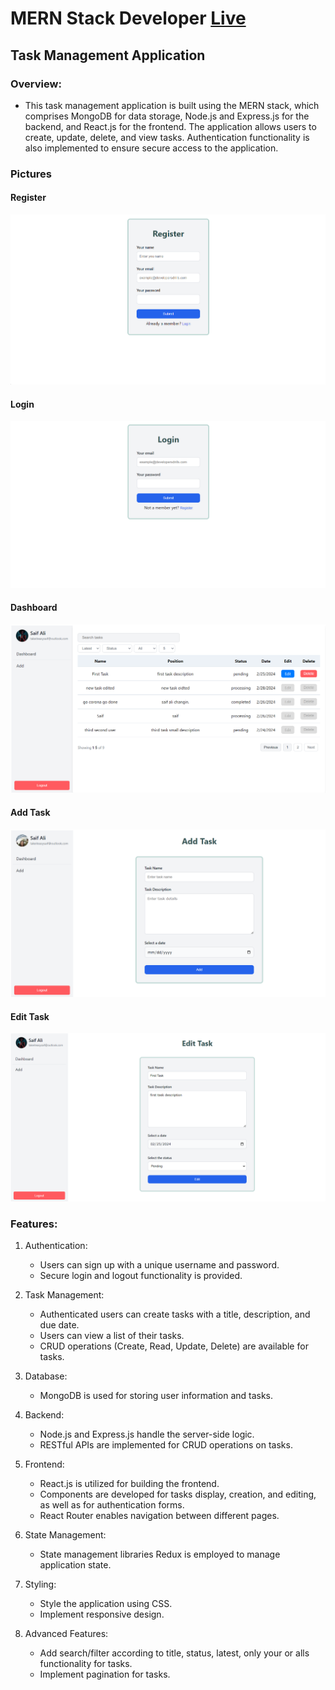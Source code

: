 # MERN Stack Developer [Live](https://task-management-application-hazel.vercel.app)

## Task Management Application

### Overview:

- This task management application is built using the MERN stack, which comprises MongoDB for data storage, Node.js and Express.js for the backend, and React.js for the frontend. The application allows users to create, update, delete, and view tasks. Authentication functionality is also implemented to ensure secure access to the application.

### Pictures

#### Register

![Register](./screenshots/register.png)

#### Login

![Login](./screenshots/login.png)

#### Dashboard

![Dashboard](./screenshots/dashboard.png)

#### Add Task

![Add Task](./screenshots/add.png)

#### Edit Task

![Edit Task](./screenshots/edit.png)

### Features:

1. Authentication:

   - Users can sign up with a unique username and password.
   - Secure login and logout functionality is provided.

2. Task Management:

   - Authenticated users can create tasks with a title, description, and due date.
   - Users can view a list of their tasks.
   - CRUD operations (Create, Read, Update, Delete) are available for tasks.

3. Database:

   - MongoDB is used for storing user information and tasks.

4. Backend:

   - Node.js and Express.js handle the server-side logic.
   - RESTful APIs are implemented for CRUD operations on tasks.

5. Frontend:

   - React.js is utilized for building the frontend.
   - Components are developed for tasks display, creation, and editing, as well as for authentication forms.
   - React Router enables navigation between different pages.

6. State Management:

   - State management libraries Redux is employed to manage application state.

7. Styling:

   - Style the application using CSS.
   - Implement responsive design.

8. Advanced Features:
   - Add search/filter according to title, status, latest, only your or alls functionality for tasks.
   - Implement pagination for tasks.
